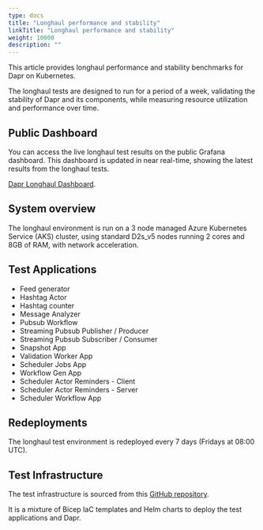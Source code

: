 ```yaml
---
type: docs
title: "Longhaul performance and stability"
linkTitle: "Longhaul performance and stability"
weight: 10000
description: ""
---
```


This article provides longhaul performance and stability benchmarks for Dapr on Kubernetes.

The longhaul tests are designed to run for a period of a week, validating the stability of Dapr and its components, while measuring resource utilization and performance over time.

## Public Dashboard

You can access the live longhaul test results on the public Grafana dashboard. This dashboard is updated in near real-time, showing the latest results from the longhaul tests.
 
[Dapr Longhaul Dashboard](https://dapr.grafana.net/public-dashboards/86d748b233804e74a16d8243b4b64e18).

## System overview

The longhaul environment is run on a 3 node managed Azure Kubernetes Service (AKS) cluster, using standard D2s_v5 nodes running 2 cores and 8GB of RAM, with network acceleration.

## Test Applications

- Feed generator
- Hashtag Actor
- Hashtag counter
- Message Analyzer
- Pubsub Workflow
- Streaming Pubsub Publisher / Producer
- Streaming Pubsub Subscriber / Consumer
- Snapshot App
- Validation Worker App
- Scheduler Jobs App
- Workflow Gen App
- Scheduler Actor Reminders - Client
- Scheduler Actor Reminders - Server
- Scheduler Workflow App

## Redeployments

The longhaul test environment is redeployed every 7 days (Fridays at 08:00 UTC).

## Test Infrastructure

The test infrastructure is sourced from this [GitHub repository](https://github.com/dapr/test-infra).

It is a mixture of Bicep IaC templates and Helm charts to deploy the test applications and Dapr.

